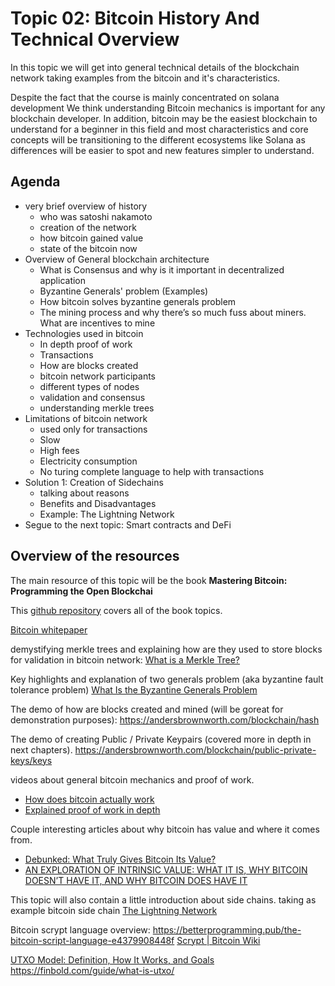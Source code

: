 # Topic 02: Bitcoin History And Technical Overview

In this topic we will get into general technical details of the blockchain network taking examples from the bitcoin and it's characteristics.

Despite the fact that the course is mainly concentrated on solana development We think understanding Bitcoin mechanics is important for any blockchain developer. In addition, bitcoin may be the easiest blockchain to understand for a beginner in this field and most characteristics and core concepts will be transitioning to the different ecosystems like Solana as differences will be easier to spot and new features simpler to understand.

## Agenda

* very brief overview of history
  * who was satoshi nakamoto
  * creation of the network
  * how bitcoin gained value
  * state of the bitcoin now
* Overview of General blockchain architecture
  * What is Consensus and why is it important in decentralized application
  * Byzantine Generals' problem (Examples)
  * How bitcoin solves byzantine generals problem
  * The mining process and why there’s so much fuss about miners. What are incentives to mine
* Technologies used in bitcoin
  * In depth proof of work
  * Transactions
  * How are blocks created
  * bitcoin network participants
  * different types of nodes
  * validation and consensus
  * understanding merkle trees
* Limitations of bitcoin network
  * used only for transactions
  * Slow
  * High fees
  * Electricity consumption
  * No turing complete language to help with transactions
* Solution 1: Creation of Sidechains
  * talking about reasons
  * Benefits and Disadvantages
  * Example: The Lightning Network
* Segue to the next topic: Smart contracts and DeFi

## Overview of the resources

The main resource of this topic will be the book **Mastering Bitcoin: Programming the Open Blockchai**

This [github repository](https://github.com/bitcoinbook/bitcoinbook) covers all of the book topics.

[Bitcoin whitepaper](https://bitcoin.org/bitcoin.pdf)

demystifying merkle trees and explaining how are they used to store blocks for validation in bitcoin network: [What is a Merkle Tree?](https://decentralizedthoughts.github.io/2020-12-22-what-is-a-merkle-tree/)

Key highlights and explanation of two generals problem (aka byzantine fault tolerance problem) [What Is the Byzantine Generals Problem](https://river.com/learn/what-is-the-byzantine-generals-problem/)

The demo of how are blocks created and mined (will be goreat for demonstration purposes): https://andersbrownworth.com/blockchain/hash

The demo of creating Public / Private Keypairs (covered more in depth in next chapters). https://andersbrownworth.com/blockchain/public-private-keys/keys

videos about general bitcoin mechanics and proof of work.

* [How does bitcoin actually work](https://youtu.be/bBC-nXj3Ng4)
* [Explained proof of work in depth](https://www.youtube.com/watch?v=2hFvQhMRnc4)

Couple interesting articles about why bitcoin has value and where it comes from.

* [Debunked: What Truly Gives Bitcoin Its Value?](https://learn.bybit.com/crypto/what-gives-bitcoin-value/)
* [AN EXPLORATION OF INTRINSIC VALUE: WHAT IT IS, WHY BITCOIN DOESN’T HAVE IT, AND WHY BITCOIN DOES HAVE IT](https://bitcoinmagazine.com/culture/an-exploration-of-intrinsic-value-what-it-is-why-bitcoin-doesnt-have-it-and-why-bitcoin-does-have-it)

This topic will also contain a little introduction about side chains. taking as example bitcoin side chain [The Lightning Network](https://lightning.network/)

Bitcoin scrypt language overview: https://betterprogramming.pub/the-bitcoin-script-language-e4379908448f
[Scrypt | Bitcoin Wiki](https://en.bitcoin.it/wiki/Script)


[UTXO Model: Definition, How It Works, and Goals](https://www.investopedia.com/terms/u/utxo.asp)
https://finbold.com/guide/what-is-utxo/



